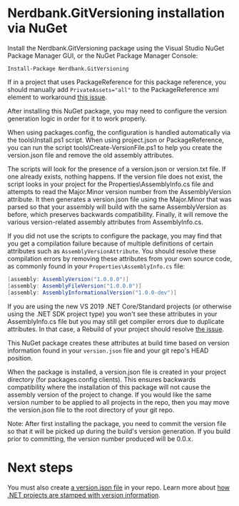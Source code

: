 # Nerdbank.GitVersioning installation via NuGet

Install the Nerdbank.GitVersioning package using the Visual Studio
NuGet Package Manager GUI, or the NuGet Package Manager Console:

```
Install-Package Nerdbank.GitVersioning
```

If in a project that uses PackageReference for this package reference, you should manually add
`PrivateAssets="all"` to the PackageReference xml element to workaround
[this issue](https://github.com/dotnet/Nerdbank.GitVersioning/issues/122).

After installing this NuGet package, you may need to configure the version generation logic
in order for it to work properly.

When using packages.config, the configuration is handled automatically via the tools\Install.ps1 script.
When using project.json or PackageReference, you can run the script tools\Create-VersionFile.ps1 to help
you create the version.json file and remove the old assembly attributes.

The scripts will look for the presence of a version.json or version.txt file.
If one already exists, nothing happens. If the version file does not exist,
the script looks in your project for the Properties\AssemblyInfo.cs file and attempts
to read the Major.Minor version number from
the AssemblyVersion attribute. It then generates a version.json file using the Major.Minor
that was parsed so that your assembly will build with the same AssemblyVersion as before,
which preserves backwards compatibility. Finally, it will remove the various version-related
assembly attributes from AssemblyInfo.cs.

If you did not use the scripts to configure the package, you may find that you get a
compilation failure because of multiple definitions of certain attributes such as
`AssemblyVersionAttribute`.
You should resolve these compilation errors by removing these attributes from your own
source code, as commonly found in your `Properties\AssemblyInfo.cs` file:

```csharp
[assembly: AssemblyVersion("1.0.0.0")]
[assembly: AssemblyFileVersion("1.0.0.0")]
[assembly: AssemblyInformationalVersion("1.0.0-dev")]
```

If you are using the new VS 2019 .NET Core/Standard projects (or otherwise using the .NET SDK project type)
you won't see these attributes in your AssemblyInfo.cs file but you may still get compiler errors
due to duplicate attributes. In that case, a Rebuild of your project should resolve
[the issue](https://github.com/dotnet/Nerdbank.GitVersioning/issues/121).

This NuGet package creates these attributes at build time based on version information
found in your `version.json` file and your git repo's HEAD position.

When the package is installed, a version.json file is created in your project directory
(for packages.config clients). This ensures backwards compatibility where the installation of
this package will not cause the assembly version of the project to change. If you would
like the same version number to be applied to all projects in the repo, then you may move
the version.json file to the root directory of your git repo.

Note: After first installing the package, you need to commit the version file so that
it will be picked up during the build's version generation. If you build prior to committing,
the version number produced will be 0.0.x.

# Next steps

You must also create [a version.json file](versionJson.md) in your repo.
Learn more about [how .NET projects are stamped with version information](dotnet.md).
